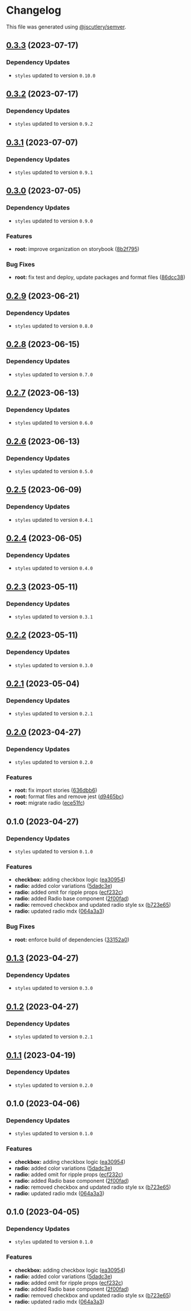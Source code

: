 # Changelog

This file was generated using [@jscutlery/semver](https://github.com/jscutlery/semver).

## [0.3.3](https://github.com/Novatics/novatics-ui/compare/radio-0.3.2...radio-0.3.3) (2023-07-17)

### Dependency Updates

* `styles` updated to version `0.10.0`
## [0.3.2](https://github.com/Novatics/novatics-ui/compare/radio-0.3.1...radio-0.3.2) (2023-07-17)

### Dependency Updates

* `styles` updated to version `0.9.2`
## [0.3.1](https://github.com/Novatics/novatics-ui/compare/radio-0.3.0...radio-0.3.1) (2023-07-07)

### Dependency Updates

* `styles` updated to version `0.9.1`
## [0.3.0](https://github.com/Novatics/novatics-ui/compare/radio-0.2.8...radio-0.3.0) (2023-07-05)

### Dependency Updates

* `styles` updated to version `0.9.0`

### Features

* **root:** improve organization on storybook ([8b2f795](https://github.com/Novatics/novatics-ui/commit/8b2f795811ab8304bb7d6ce2f56311949b3561d1))


### Bug Fixes

* **root:** fix test and deploy, update packages and format files ([86dcc38](https://github.com/Novatics/novatics-ui/commit/86dcc38a7efde19ca7051746e646663aea19ee28))

## [0.2.9](https://github.com/Novatics/novatics-ui/compare/radio-0.2.8...radio-0.2.9) (2023-06-21)

### Dependency Updates

* `styles` updated to version `0.8.0`
## [0.2.8](https://github.com/Novatics/novatics-ui/compare/radio-0.2.7...radio-0.2.8) (2023-06-15)

### Dependency Updates

* `styles` updated to version `0.7.0`
## [0.2.7](https://github.com/Novatics/novatics-ui/compare/radio-0.2.6...radio-0.2.7) (2023-06-13)

### Dependency Updates

* `styles` updated to version `0.6.0`
## [0.2.6](https://github.com/Novatics/novatics-ui/compare/radio-0.2.5...radio-0.2.6) (2023-06-13)

### Dependency Updates

* `styles` updated to version `0.5.0`
## [0.2.5](https://github.com/Novatics/novatics-ui/compare/radio-0.2.4...radio-0.2.5) (2023-06-09)

### Dependency Updates

* `styles` updated to version `0.4.1`
## [0.2.4](https://github.com/Novatics/novatics-ui/compare/radio-0.2.3...radio-0.2.4) (2023-06-05)

### Dependency Updates

* `styles` updated to version `0.4.0`
## [0.2.3](https://github.com/Novatics/novatics-ui/compare/radio-0.2.2...radio-0.2.3) (2023-05-11)

### Dependency Updates

* `styles` updated to version `0.3.1`
## [0.2.2](https://github.com/Novatics/novatics-ui/compare/radio-0.2.1...radio-0.2.2) (2023-05-11)

### Dependency Updates

* `styles` updated to version `0.3.0`
## [0.2.1](https://github.com/Novatics/novatics-ui/compare/radio-0.2.0...radio-0.2.1) (2023-05-04)

### Dependency Updates

* `styles` updated to version `0.2.1`
## [0.2.0](https://github.com/Novatics/novatics-ui/compare/radio-0.1.0...radio-0.2.0) (2023-04-27)

### Dependency Updates

* `styles` updated to version `0.2.0`

### Features

* **root:** fix import stories ([636dbb6](https://github.com/Novatics/novatics-ui/commit/636dbb6413892ac79bd5869afe247a0c28dd7db1))
* **root:** format files and remove jest ([d9465bc](https://github.com/Novatics/novatics-ui/commit/d9465bc1205be35fa970b607b6cb1d05aca4f756))
* **root:** migrate radio ([ece51fc](https://github.com/Novatics/novatics-ui/commit/ece51fc92cc682c2d8bd153cf8dfe476004da7ae))

## 0.1.0 (2023-04-27)

### Dependency Updates

* `styles` updated to version `0.1.0`

### Features

* **checkbox:** adding checkbox logic ([ea30954](https://github.com/Novatics/novatics-ui/commit/ea30954e976cf657fa5f53cd13284c499fdd1c76))
* **radio:** added color variations ([5dadc3e](https://github.com/Novatics/novatics-ui/commit/5dadc3e8d37ad7e4f5c3031b71d7159278a90bd7))
* **radio:** added omit for ripple props ([ecf232c](https://github.com/Novatics/novatics-ui/commit/ecf232c21d96bd4ca293c172fbcf3ed3a7219342))
* **radio:** added Radio base component ([2f00fad](https://github.com/Novatics/novatics-ui/commit/2f00fadcf592da2671819e9a0f7f9e086cc1cc94))
* **radio:** removed checkbox and updated radio style sx ([b723e65](https://github.com/Novatics/novatics-ui/commit/b723e656fb429386a2adba25ea0d495a15689287))
* **radio:** updated radio mdx ([064a3a3](https://github.com/Novatics/novatics-ui/commit/064a3a3a0ac4da82a1e2518a367e39ebb0388955))


### Bug Fixes

* **root:** enforce build of dependencies ([33152a0](https://github.com/Novatics/novatics-ui/commit/33152a0c7f2215c777013c594818dd537edd5a7c))

## [0.1.3](https://github.com/Novatics/novatics-ui/compare/radio-0.1.2...radio-0.1.3) (2023-04-27)

### Dependency Updates

* `styles` updated to version `0.3.0`
## [0.1.2](https://github.com/Novatics/novatics-ui/compare/radio-0.1.1...radio-0.1.2) (2023-04-27)

### Dependency Updates

* `styles` updated to version `0.2.1`
## [0.1.1](https://github.com/Novatics/novatics-ui/compare/radio-0.1.0...radio-0.1.1) (2023-04-19)

### Dependency Updates

* `styles` updated to version `0.2.0`
## 0.1.0 (2023-04-06)

### Dependency Updates

* `styles` updated to version `0.1.0`

### Features

* **checkbox:** adding checkbox logic ([ea30954](https://github.com/Novatics/novatics-ui/commit/ea30954e976cf657fa5f53cd13284c499fdd1c76))
* **radio:** added color variations ([5dadc3e](https://github.com/Novatics/novatics-ui/commit/5dadc3e8d37ad7e4f5c3031b71d7159278a90bd7))
* **radio:** added omit for ripple props ([ecf232c](https://github.com/Novatics/novatics-ui/commit/ecf232c21d96bd4ca293c172fbcf3ed3a7219342))
* **radio:** added Radio base component ([2f00fad](https://github.com/Novatics/novatics-ui/commit/2f00fadcf592da2671819e9a0f7f9e086cc1cc94))
* **radio:** removed checkbox and updated radio style sx ([b723e65](https://github.com/Novatics/novatics-ui/commit/b723e656fb429386a2adba25ea0d495a15689287))
* **radio:** updated radio mdx ([064a3a3](https://github.com/Novatics/novatics-ui/commit/064a3a3a0ac4da82a1e2518a367e39ebb0388955))

## 0.1.0 (2023-04-05)

### Dependency Updates

* `styles` updated to version `0.1.0`

### Features

* **checkbox:** adding checkbox logic ([ea30954](https://github.com/Novatics/novatics-ui/commit/ea30954e976cf657fa5f53cd13284c499fdd1c76))
* **radio:** added color variations ([5dadc3e](https://github.com/Novatics/novatics-ui/commit/5dadc3e8d37ad7e4f5c3031b71d7159278a90bd7))
* **radio:** added omit for ripple props ([ecf232c](https://github.com/Novatics/novatics-ui/commit/ecf232c21d96bd4ca293c172fbcf3ed3a7219342))
* **radio:** added Radio base component ([2f00fad](https://github.com/Novatics/novatics-ui/commit/2f00fadcf592da2671819e9a0f7f9e086cc1cc94))
* **radio:** removed checkbox and updated radio style sx ([b723e65](https://github.com/Novatics/novatics-ui/commit/b723e656fb429386a2adba25ea0d495a15689287))
* **radio:** updated radio mdx ([064a3a3](https://github.com/Novatics/novatics-ui/commit/064a3a3a0ac4da82a1e2518a367e39ebb0388955))
